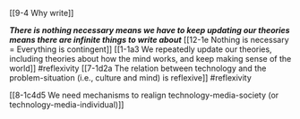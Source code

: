 [[9-4 Why write]]

***There is nothing necessary means we have to keep updating our theories means there are infinite things to write about***
	[[12-1e Nothing is necessary = Everything is contingent]]
		[[1-1a3 We repeatedly update our theories, including theories about how the mind works, and keep making sense of the world]] #reflexivity 
			[[7-1d2a The relation between technology and the problem-situation (i.e., culture and mind) is reflexive]] #reflexivity 


[[8-1c4d5 We need mechanisms to realign technology-media-society (or technology-media-individual)]]
